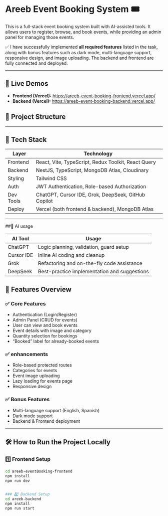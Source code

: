 # Areeb Event Booking System 🎟️

This is a full-stack event booking system built with AI-assisted tools. It allows users to register, browse, and book events, while providing an admin panel for managing those events.

✅ I have successfully implemented **all required features** listed in the task, along with bonus features such as dark mode, multi-language support, responsive design, and image uploading. The backend and frontend are fully connected and deployed.

---

## 🚀 Live Demos

- **Frontend (Vercel):** https://areeb-event-booking-frontend.vercel.app/
- **Backend (Vercel):** https://areeb-event-booking-backend.vercel.app/ 


## 📁 Project Structure


---

## 🔧 Tech Stack

| Layer     | Technology                                             |
|-----------|--------------------------------------------------------|
| Frontend  | React, Vite, TypeScript, Redux Toolkit, React Query    |
| Backend   | NestJS, TypeScript, MongoDB Atlas, Cloudinary          |
| Styling   | Tailwind CSS                                           |
| Auth      | JWT Authentication, Role-based Authorization           |
| Dev Tools | ChatGPT, Cursor IDE, Grok, DeepSeek, GitHub Copilot    |
| Deploy    | Vercel (both frontend & backend), MongoDB Atlas        |

---

##🤖 AI usage 

| AI Tool        | Usage                                        |
| -------------- | -------------------------------------------- |
| ChatGPT        | Logic planning, validation, guard setup      |
| Cursor IDE     | Inline AI coding and cleanup                 |
| Grok           | Refactoring and on-the-fly code assistance   |
| DeepSeek       | Best-practice implementation and suggestions |

## 🧠 Features Overview

### ✅ Core Features
- Authentication (Login/Register)
- Admin Panel (CRUD for events)
- User can view and book events
- Event details with image and category
- Quantity selection for bookings
- “Booked” label for already-booked events

### ✅  enhancements
- Role-based protected routes
- Categories for events
- Event image uploading
- Lazy loading for events page
- Responsive design

### ✅ Bonus Features
- Multi-language support (English, Spanish)
- Dark mode support
- Backend & Frontend deployment

---

## 🛠 How to Run the Project Locally

### 1️⃣ Frontend Setup

```bash
cd areeb-eventBooking-frontend
npm install
npm run dev


### 2️⃣ Backend Setup
cd areeb-backend
npm install
npm run start

